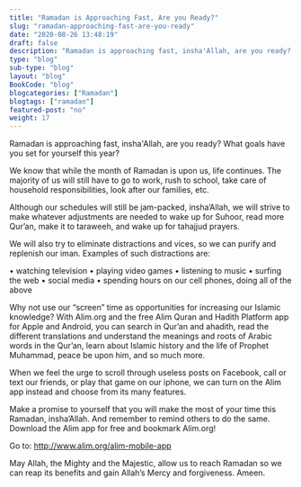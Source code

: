 ```yaml
--- 
title: "Ramadan is Approaching Fast, Are you Ready?" 
slug: "ramadan-approaching-fast-are-you-ready"
date: "2020-08-26 13:48:19" 
draft: false
description: "Ramadan is approaching fast, insha'Allah, are you ready? What goals have you set for yourself this year?" 
type: "blog" 
sub-type: "blog" 
layout: "blog" 
BookCode: "blog"
blogcategories: ["Ramadan"]
blogtags: ["ramadan"]
featured-post: "no"
weight:	17 
---  
```

 Ramadan is approaching fast, insha'Allah, are you ready? What goals have you set for yourself this year? 

We know that while the month of Ramadan is upon us, life continues. The majority of us will still have to go to work, rush to school, take care of household responsibilities, look after our families, etc. 

Although our schedules will still be jam-packed, insha’Allah, we will strive to make whatever adjustments are needed to wake up for Suhoor, read more Qur’an, make it to taraweeh, and wake up for tahajjud prayers. 

We will also try to eliminate distractions and vices, so we can purify and replenish our iman. 
Examples of such distractions are:

•	watching television
•	playing video games
•	listening to music
•	surfing the web
•	social media
•	spending hours on our cell phones, doing all of the above

Why not use our “screen” time as opportunities for increasing our Islamic knowledge? 
With Alim.org and the free Alim Quran and Hadith Platform app for Apple and Android, you can search in Qur’an and ahadith, read the different translations and understand the meanings and roots of Arabic words in the Qur’an, learn about Islamic history and the life of Prophet Muhammad, peace be upon him, and so much more. 

When we feel the urge to scroll through useless posts on Facebook, call or text our friends, or play that game on our iphone, we can turn on the Alim app instead and choose from its many features. 

Make a promise to yourself that you will make the most of your time this Ramadan, insha’Allah. And remember to remind others to do the same. Download the Alim app for free and bookmark Alim.org!

Go to: http://www.alim.org/alim-mobile-app

May Allah, the Mighty and the Majestic, allow us to reach Ramadan so we can reap its benefits and gain Allah’s Mercy and forgiveness. Ameen.

